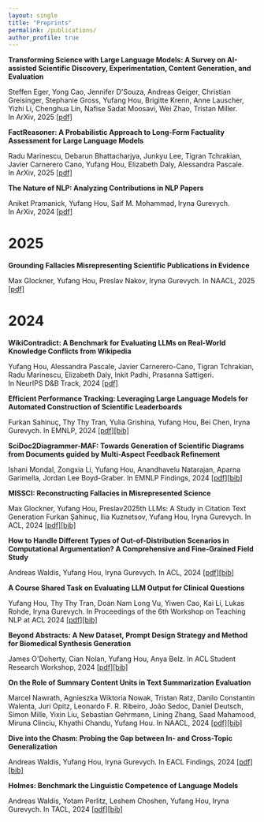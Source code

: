 ```yaml
---
layout: single
title: "Preprints"
permalink: /publications/
author_profile: true
---
```


**Transforming Science with Large Language Models: A Survey on AI-assisted Scientific Discovery, Experimentation, Content Generation, and Evaluation**

Steffen Eger, Yong Cao, Jennifer D'Souza, Andreas Geiger, Christian Greisinger, Stephanie Gross, Yufang Hou, Brigitte Krenn, Anne Lauscher, Yizhi Li, Chenghua Lin, Nafise Sadat Moosavi, Wei Zhao, Tristan Miller.    
In ArXiv, 2025
[[pdf]](https://arxiv.org/abs/2502.05151)

**FactReasoner: A Probabilistic Approach to Long-Form Factuality Assessment for Large Language Models**

Radu Marinescu, Debarun Bhattacharjya, Junkyu Lee, Tigran Tchrakian, Javier Carnerero Cano, Yufang Hou, Elizabeth Daly, Alessandra Pascale.  
In ArXiv, 2025
[[pdf]](https://arxiv.org/abs/2502.18573)

**The Nature of NLP: Analyzing Contributions in NLP Papers**

Aniket Pramanick, Yufang Hou, Saif M. Mohammad, Iryna Gurevych.  
In ArXiv, 2024
[[pdf]](https://arxiv.org/abs/2409.19505)

# 2025

**Grounding Fallacies Misrepresenting Scientific Publications in Evidence**

Max Glockner, Yufang Hou, Preslav Nakov, Iryna Gurevych.
In NAACL, 2025
[[pdf]](https://www.arxiv.org/abs/2408.12812)


# 2024

**WikiContradict: A Benchmark for Evaluating LLMs on Real-World Knowledge Conflicts from Wikipedia**

Yufang Hou, Alessandra Pascale, Javier Carnerero-Cano, Tigran Tchrakian, Radu Marinescu, Elizabeth Daly, Inkit Padhi, Prasanna Sattigeri.    
In NeurIPS D&B Track, 2024
[[pdf]](https://openreview.net/pdf/8039d279e177deb3cae86e8385213135651a047c.pdf)

**Efficient Performance Tracking: Leveraging Large Language Models for Automated Construction of Scientific Leaderboards**

Furkan Sahinuç, Thy Thy Tran, Yulia Grishina, Yufang Hou, Bei Chen, Iryna Gurevych.
In EMNLP, 2024
[[pdf]](https://aclanthology.org/2024.emnlp-main.453.pdf)[[bib]](https://aclanthology.org/2024.emnlp-main.453.bib)

**SciDoc2Diagrammer-MAF: Towards Generation of Scientific Diagrams from Documents guided by Multi-Aspect Feedback Refinement**

Ishani Mondal, Zongxia Li, Yufang Hou, Anandhavelu Natarajan, Aparna Garimella, Jordan Lee Boyd-Graber.
In EMNLP Findings, 2024
[[pdf]](https://aclanthology.org/2024.findings-emnlp.780.pdf)[[bib]](https://aclanthology.org/2024.findings-emnlp.780.bib)

**MISSCI: Reconstructing Fallacies in Misrepresented Science**

Max Glockner, Yufang Hou, Preslav2025th LLMs: A Study in Citation Text Generation
Furkan Şahinuç, Ilia Kuznetsov, Yufang Hou, Iryna Gurevych.
In ACL, 2024
[[pdf]](https://aclanthology.org/2024.acl-long.265.pdf)[[bib]](https://aclanthology.org/2024.acl-long.265.bib)

**How to Handle Different Types of Out-of-Distribution Scenarios in Computational Argumentation? A Comprehensive and Fine-Grained Field Study**

Andreas Waldis, Yufang Hou, Iryna Gurevych.
In ACL, 2024
[[pdf]](https://aclanthology.org/2024.acl-long.795.pdf)[[bib]](https://aclanthology.org/2024.acl-long.795.bib)

**A Course Shared Task on Evaluating LLM Output for Clinical Questions**

Yufang Hou, Thy Thy Tran, Doan Nam Long Vu, Yiwen Cao, Kai Li, Lukas Rohde, Iryna Gurevych.
In Proceedings of the 6th Workshop on Teaching NLP at ACL 2024
[[pdf]](https://aclanthology.org/2024.teachingnlp-1.11.pdf)[[bib]](https://aclanthology.org/2024.teachingnlp-1.11.bib)

**Beyond Abstracts: A New Dataset, Prompt Design Strategy and Method for Biomedical Synthesis Generation**

James O'Doherty, Cian Nolan, Yufang Hou, Anya Belz.
In ACL Student Research Workshop, 2024
[[pdf]](https://aclanthology.org/2024.acl-srw.42.pdf)[[bib]](https://aclanthology.org/2024.acl-srw.42.bib)

**On the Role of Summary Content Units in Text Summarization Evaluation**

Marcel Nawrath, Agnieszka Wiktoria Nowak, Tristan Ratz, Danilo Constantin Walenta, Juri Opitz, Leonardo F. R. Ribeiro, João Sedoc, Daniel Deutsch, Simon Mille, Yixin Liu, Sebastian Gehrmann, Lining Zhang, Saad Mahamood, Miruna Clinciu, Khyathi Chandu, Yufang Hou.
In NAACL, 2024
[[pdf]](https://aclanthology.org/2024.naacl-short.25.pdf)[[bib]](https://aclanthology.org/2024.naacl-short.25.bib)

**Dive into the Chasm: Probing the Gap between In- and Cross-Topic Generalization**

Andreas Waldis, Yufang Hou, Iryna Gurevych.
In EACL Findings, 2024
[[pdf]](https://aclanthology.org/2024.findings-eacl.146.pdf)[[bib]](https://aclanthology.org/2024.findings-eacl.146.bib)

**Holmes: Benchmark the Linguistic Competence of Language Models**

Andreas Waldis, Yotam Perlitz, Leshem Choshen, Yufang Hou, Iryna Gurevych.
In TACL, 2024
[[pdf]](https://aclanthology.org/2024.tacl-1.88.pdf)[[bib]](https://aclanthology.org/2024.tacl-1.88.bib)
